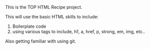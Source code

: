 This is the TOP HTML Recipe project.

This will use the basic HTML skills to include:
1. Boilerplate code
2. using various tags to include, h1, a, href, p, strong, em, img, etc..

Also getting familiar with using git.
